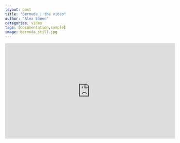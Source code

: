 ```yaml
---
layout: post
title: "Bermuda | the video"
author: "Alex Sheen"
categories: video
tags: [documentation,sample]
image: bermuda_still.jpg
---
```



<iframe width="560" height="315" src="https://www.youtube.com/embed/UQ3VbZ0i7Dc" frameborder="0" allow="accelerometer; autoplay; encrypted-media; gyroscope; picture-in-picture" allowfullscreen></iframe>
